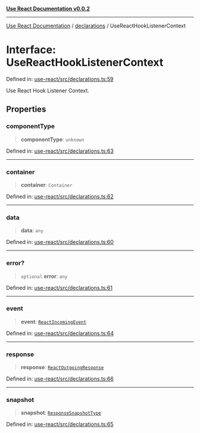 [**Use React Documentation v0.0.2**](../../README.md)

***

[Use React Documentation](../../modules.md) / [declarations](../README.md) / UseReactHookListenerContext

# Interface: UseReactHookListenerContext

Defined in: [use-react/src/declarations.ts:59](https://github.com/stonemjs/use-react/blob/27c0c592da81eceb639bfca4a4a8f24a448ad89c/src/declarations.ts#L59)

Use React Hook Listener Context.

## Properties

### componentType

> **componentType**: `unknown`

Defined in: [use-react/src/declarations.ts:63](https://github.com/stonemjs/use-react/blob/27c0c592da81eceb639bfca4a4a8f24a448ad89c/src/declarations.ts#L63)

***

### container

> **container**: `Container`

Defined in: [use-react/src/declarations.ts:62](https://github.com/stonemjs/use-react/blob/27c0c592da81eceb639bfca4a4a8f24a448ad89c/src/declarations.ts#L62)

***

### data

> **data**: `any`

Defined in: [use-react/src/declarations.ts:60](https://github.com/stonemjs/use-react/blob/27c0c592da81eceb639bfca4a4a8f24a448ad89c/src/declarations.ts#L60)

***

### error?

> `optional` **error**: `any`

Defined in: [use-react/src/declarations.ts:61](https://github.com/stonemjs/use-react/blob/27c0c592da81eceb639bfca4a4a8f24a448ad89c/src/declarations.ts#L61)

***

### event

> **event**: [`ReactIncomingEvent`](../type-aliases/ReactIncomingEvent.md)

Defined in: [use-react/src/declarations.ts:64](https://github.com/stonemjs/use-react/blob/27c0c592da81eceb639bfca4a4a8f24a448ad89c/src/declarations.ts#L64)

***

### response

> **response**: [`ReactOutgoingResponse`](../type-aliases/ReactOutgoingResponse.md)

Defined in: [use-react/src/declarations.ts:66](https://github.com/stonemjs/use-react/blob/27c0c592da81eceb639bfca4a4a8f24a448ad89c/src/declarations.ts#L66)

***

### snapshot

> **snapshot**: [`ResponseSnapshotType`](ResponseSnapshotType.md)

Defined in: [use-react/src/declarations.ts:65](https://github.com/stonemjs/use-react/blob/27c0c592da81eceb639bfca4a4a8f24a448ad89c/src/declarations.ts#L65)
